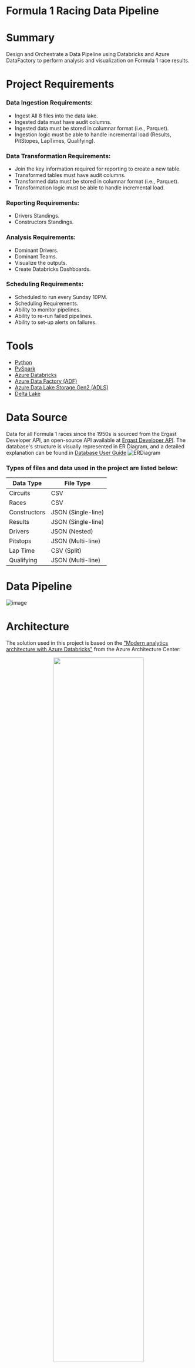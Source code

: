 ﻿# Formula 1 Racing Data Pipeline

# Summary 
  Design and Orchestrate a Data Pipeline using Databricks and Azure DataFactory to perform analysis and visualization on Formula 1 race results.
  
# Project Requirements
### Data Ingestion Requirements:
- Ingest All 8 files into the data lake.
- Ingested data must have audit columns.
- Ingested data must be stored in columnar format (i.e., Parquet).
- Ingestion logic must be able to handle incremental load (Results, PitStopes, LapTimes, Qualifying).

### Data Transformation Requirements:
- Join the key information required for reporting to create a new table.
- Transformed tables must have audit columns.
- Transformed data must be stored in columnar format (i.e., Parquet).
- Transformation logic must be able to handle incremental load.

### Reporting Requirements:
- Drivers Standings.
- Constructors Standings.
  
### Analysis Requirements:
- Dominant Drivers.
- Dominant Teams.
- Visualize the outputs.
- Create Databricks Dashboards. 

### Scheduling Requirements:
- Scheduled to run every Sunday 10PM.
- Scheduling Requirements.
- Ability to monitor pipelines.
- Ability to re-run failed pipelines.
- Ability to set-up alerts on failures.

# Tools

- [Python](https://www.python.org/)
- [PySpark](https://spark.apache.org/docs/latest/api/python/)
- [Azure Databricks](https://azure.microsoft.com/en-us/products/databricks/)
- [Azure Data Factory (ADF)](https://azure.microsoft.com/en-us/products/data-factory)
- [Azure Data Lake Storage Gen2 (ADLS)](https://azure.microsoft.com/en-us/solutions/data-lake/)
- [Delta Lake](https://learn.microsoft.com/en-us/azure/databricks/delta/)
  
# Data Source 

  Data for all Formula 1 races since the 1950s is sourced from the Ergast Developer API, an open-source API available at [Ergast Developer API](http://ergast.com/mrd/). The database's structure is visually represented in  ER Diagram, and a detailed explanation can 
  be found in [Database User Guide](http://ergast.com/docs/f1db_user_guide.txt)
  ![ERDiagram](http://ergast.com/images/ergast_db.png)

### Types of files and data used in the project are listed below:

| Data Type       | File Type               | 
|-----------------|-------------------------|
| Circuits        | CSV                     | 
| Races           | CSV                     | 
| Constructors    | JSON (Single-line)      | 
| Results         | JSON (Single-line)      | 
| Drivers         | JSON (Nested)           | 
| Pitstops        | JSON (Multi-line)       |
| Lap Time        | CSV (Split)             |
| Qualifying      | JSON (Multi-line)       | 

# Data Pipeline
![image](https://github.com/Mustafamegahed20/racing-formula1-data-pipeline/assets/61358936/17f37438-3505-499a-85a0-1de79fa79ab3)

# Architecture

The solution used in this project is based on the ["Modern analytics architecture with Azure Databricks"](https://learn.microsoft.com/en-us/azure/architecture/solution-ideas/articles/azure-databricks-modern-analytics-architecture) from the Azure Architecture Center:
<p align="center">
  <img src="https://learn.microsoft.com/en-us/azure/architecture/solution-ideas/media/azure-databricks-modern-analytics-architecture-diagram.png" width="70%" height="70%" />
</p>

# Project Steps 
### 1- Create Azure storage and Databrick workspace. Ensure you enable ADLS Gen 2 and create 3 containers , corresponding to 3 layers of Modern analytics architecture with Azure Databricks data pipeline model: Bronze, Silver and Gold.
![image](https://github.com/Mustafamegahed20/racing-formula1-data-pipeline/assets/61358936/e3583976-69df-4646-a044-42d9c53ca0ae)
### 2-Ingest the Data By mounting Databricks to ADLS and loading source data to the raw container and then make some basic transfomation using pyspark and databricks and ingest it to the processed container and make data pipline of this using azure data factory
![image](https://github.com/Mustafamegahed20/racing-formula1-data-pipeline/assets/61358936/694f155a-4be6-48fe-8498-d4b2b6e4ba55)
### 3- Now we have all processed files in Parquet format with proper schema. The next step is to build a presentation layer to extract data based on business requirements.making data piplines by azure data factory
![image](https://github.com/Mustafamegahed20/racing-formula1-data-pipeline/assets/61358936/5627a995-2011-4a33-b698-c4307796b046)
### 4. A process pipeline has been devised to execute two distinct sub-pipelines for the ingestion and transformation of Formula 1 Racing data. This structure is designed to orchestrate the overall workflow efficiently. Additionally, triggers have been implemented to initiate and automate the execution of these sub-pipelines.
![image](https://github.com/Mustafamegahed20/racing-formula1-data-pipeline/assets/61358936/0d6ab2af-e514-4688-81a9-1b3e239d9ab2)


### 5. Make visualization using databricks 
#### Dominant Divers
![dominant_drivers](https://github.com/Mustafamegahed20/racing-formula1-data-pipeline/assets/61358936/d1b09865-25c6-4b80-9b1b-115b59a8bb11)
#### Dominant Teams
![dominant_teams](https://github.com/Mustafamegahed20/racing-formula1-data-pipeline/assets/61358936/c2ea3164-b0d9-4559-a018-df02c35c9c89)
